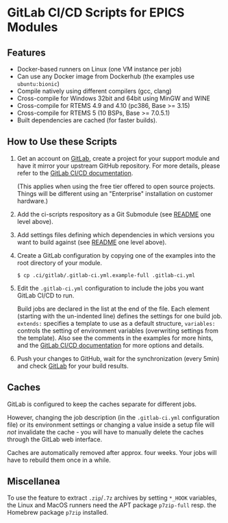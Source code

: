 # GitLab CI/CD Scripts for EPICS Modules

## Features

 - Docker-based runners on Linux (one VM instance per job)
 - Can use any Docker image from Dockerhub (the examples use
  `ubuntu:bionic`)
 - Compile natively using different compilers (gcc, clang)
 - Cross-compile for Windows 32bit and 64bit using MinGW and WINE
 - Cross-compile for RTEMS 4.9 and 4.10 (pc386, Base >= 3.15)
 - Cross-compile for RTEMS 5 (10 BSPs, Base >= 7.0.5.1)
 - Built dependencies are cached (for faster builds).

## How to Use these Scripts

 1. Get an account on [GitLab](https://gitlab.com/), create a project
    for your support module and have it mirror your upstream GitHub
    repository. For more details, please refer to the
    [GitLab CI/CD documentation](https://docs.gitlab.com/ee/README.html).
    
    (This applies when using the free tier offered to open source
    projects. Things will be different using an "Enterprise"
    installation on customer hardware.)

 2. Add the ci-scripts respository as a Git Submodule
    (see [README](../README.md) one level above).

 3. Add settings files defining which dependencies in which versions
    you want to build against
    (see [README](../README.md) one level above).

 4. Create a GitLab configuration by copying one of the examples into
    the root directory of your module.
    ```
    $ cp .ci/gitlab/.gitlab-ci.yml.example-full .gitlab-ci.yml
    ```
	
 5. Edit the `.gitlab-ci.yml` configuration to include the jobs you want
    GitLab CI/CD to run.

    Build jobs are declared in the list at the end of the file.
    Each element (starting with the un-indented line) defines the
    settings for one build job. `extends:` specifies a template to use as
    a default structure, `variables:` controls the setting of environment
    variables (overwriting settings from the template).
    Also see the comments in the examples for more hints, and the
    [GitLab CI/CD documentation](https://docs.gitlab.com/ee/README.html)
    for more options and details.
	
 6. Push your changes to GitHub, wait for the synchronization (every 5min)
    and check [GitLab](https://gitlab.com/) for your build results.

## Caches

GitLab is configured to keep the caches separate for different jobs.

However, changing the job description (in the `.gitlab-ci.yml` 
configuration file) or its environment settings or changing a value
inside a setup file will _not_ invalidate the cache - you will
have to manually delete the caches through the GitLab web interface.

Caches are automatically removed after approx. four weeks.
Your jobs will have to rebuild them once in a while.

## Miscellanea

To use the feature to extract `.zip`/`.7z` archives by setting
`*_HOOK` variables, the Linux and MacOS runners need the APT package
`p7zip-full` resp. the Homebrew package `p7zip` installed.
